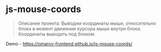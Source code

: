 # js-mouse-coords

> Описание проекта:
> Выводим координаты мыши, относительно блока в момент движения курсора мыши внутри блока.
> Координаты выводить под блоком.

Demo - https://omarov-frontend.github.io/js-mouse-coords/